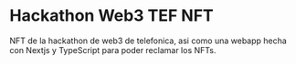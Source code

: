 # Hackathon Web3 TEF NFT

NFT de la hackathon de web3 de telefonica, asi como una webapp hecha con Nextjs y TypeScript para poder reclamar los NFTs.
